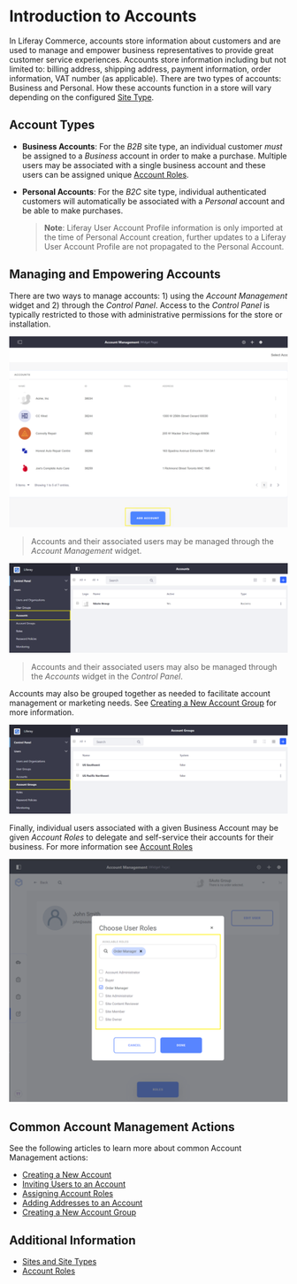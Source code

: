 # Introduction to Accounts

In Liferay Commerce, accounts store information about customers and are used to manage and empower business representatives to provide great customer service experiences. Accounts store information including but not limited to: billing address, shipping address, payment information, order information, VAT number (as applicable). There are two types of accounts: Business and Personal. How these accounts function in a store will vary depending on the configured [Site Type](../getting-started/sites-and-site-types.md).

## Account Types

* **Business Accounts**: For the _B2B_ site type, an individual customer _must_ be assigned to a _Business_ account in order to make a purchase. Multiple users may be associated with a single business account and these users can be assigned unique [Account Roles](../customers/account-roles.md).

* **Personal Accounts**: For the _B2C_ site type, individual authenticated customers will automatically be associated with a _Personal_ account and be able to make purchases.

  >**Note**: Liferay User Account Profile information is only imported at the time of Personal Account creation, further updates to a Liferay User Account Profile are not propagated to the Personal Account.

## Managing and Empowering Accounts

There are two ways to manage accounts: 1) using the _Account Management_ widget and 2) through the _Control Panel_. Access to the _Control Panel_ is typically restricted to those with administrative permissions for the store or installation.

![List of Accounts in the Account Management Widget](./introduction-to-accounts/images/04.png)

> Accounts and their associated users may be managed through the _Account Management_ widget.

![List of Accounts in the Control Panel](./introduction-to-accounts/images/01.png)

> Accounts and their associated users may also be managed through the _Accounts_ widget in the _Control Panel_.

Accounts may also be grouped together as needed to facilitate account management or marketing needs. See [Creating a New Account Group](../customers/creating-a-new-account-group.md) for more information.

![List of Account Groups in the Control Panel](./introduction-to-accounts/images/02.png)

Finally, individual users associated with a given Business Account may be given _Account Roles_ to delegate and self-service their accounts for their business. For more information see [Account Roles](../customers/account-roles.md)

![Assigning User Roles in the Account Management Widget](./introduction-to-accounts/images/03.png)

## Common Account Management Actions

See the following articles to learn more about common Account Management actions:

* [Creating a New Account](../customers/creating-a-new-account.md)
* [Inviting Users to an Account](../customers/inviting-users-to-an-account.md)
* [Assigning Account Roles](../customers/assigning-account-roles.md)
* [Adding Addresses to an Account](../customers/adding-addresses-to-an-account.md)
* [Creating a New Account Group](../customers/creating-a-new-account-group.md)

## Additional Information

* [Sites and Site Types](../getting-started/sites-and-site-types.md)
* [Account Roles](../customers/account-roles.md)
